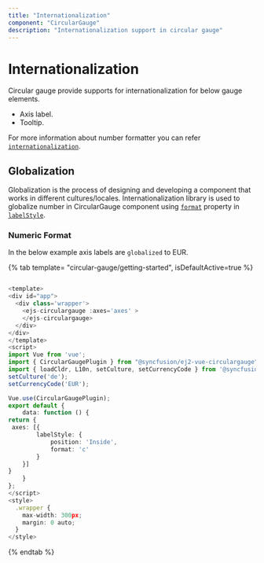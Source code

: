 ```yaml
---
title: "Internationalization"
component: "CircularGauge"
description: "Internationalization support in circular gauge"
---
```


# Internationalization

Circular gauge provide supports for internationalization for below gauge elements.

* Axis label.
* Tooltip.

For more information about number formatter you can refer
[`internationalization`](http://ej2.syncfusion.com/documentation/base/intl.html).

<!-- markdownlint-disable MD036 -->

## Globalization

Globalization is the process of designing and developing a component that works in different cultures/locales.
Internationalization library is used to globalize number in CircularGauge component
using [`format`](../api/circular-gauge/label/#format-string) property in [`labelStyle`](../api/circular-gauge/label/).

<!-- markdownlint-disable MD036 -->

### Numeric Format

In the below example axis labels are `globalized` to EUR.

{% tab template= "circular-gauge/getting-started", isDefaultActive=true %}

```typescript

<template>
<div id="app">
  <div class='wrapper'>
    <ejs-circulargauge :axes='axes' >
    </ejs-circulargauge>
  </div>
</div>
</template>
<script>
import Vue from 'vue';
import { CircularGaugePlugin } from "@syncfusion/ej2-vue-circulargauge";
import { loadCldr, L10n, setCulture, setCurrencyCode } from '@syncfusion/ej2-base';
setCulture('de');
setCurrencyCode('EUR');

Vue.use(CircularGaugePlugin);
export default {
    data: function () {
return {
 axes: [{
        labelStyle: {
            position: 'Inside',
            format: 'c'
        }
    }]
}
    }
};
</script>
<style>
  .wrapper {
    max-width: 300px;
    margin: 0 auto;
  }
</style>
```

{% endtab %}